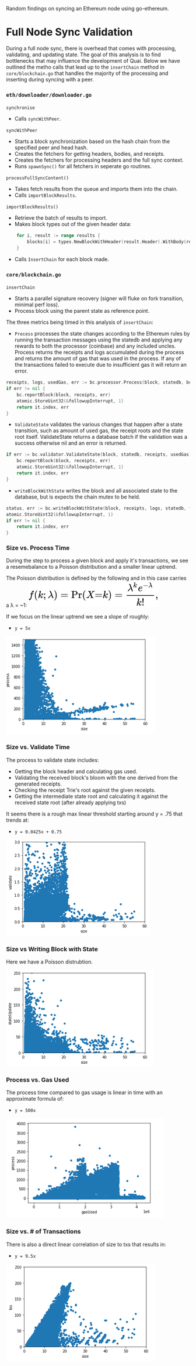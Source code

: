 Random findings on syncing an Ethereum node using go-ethereum.

# Full Node Sync Validation

During a full node sync, there is overhead that comes with processing, validating, and updating state. The goal of this analysis is to find bottlenecks that may influence the development of Quai. Below we have outlined the metho calls that lead up to the `insertChain` method in `core/blockchain.go` that handles the majority of the processing and inserting during syncing with a peer.


### `eth/downloader/downloader.go`
`synchronise`
- Calls `syncWithPeer`.

`syncWithPeer`
- Starts a block synchronization based on the hash chain from the specified peer and head hash.
- Creates the fetchers for getting headers, bodies, and receipts.
- Creates the fetchers for processing headers and the full sync context.
- Runs `spawnSync()` for all fetchers in seperate go routines.

`processFullSyncContent()`
- Takes fetch results from the queue and imports them into the chain.
- Calls `importBlockResults`.

`importBlockResults()`
- Retrieve the batch of results to import.
- Makes block types out of the given header data:
````go
    for i, result := range results {
        blocks[i] = types.NewBlockWithHeader(result.Header).WithBody(result.Transactions, result.Uncles)
    }
````
- Calls `InsertChain` for each block made.

### `core/blockchain.go`
`insertChain`
- Starts a parallel signature recovery (signer will fluke on fork transition, minimal perf loss).
- Process block using the parent state as reference point.

The three metrics being timed in this analysis of `insertChain`:
- `Process` processes the state changes according to the Ethereum rules by running the transaction messages using the statedb and applying any rewards to both the processor (coinbase) and any included uncles. Process returns the receipts and logs accumulated during the process and returns the amount of gas that was used in the process. If any of the transactions failed to execute due to insufficient gas it will return an error.
````go
receipts, logs, usedGas, err := bc.processor.Process(block, statedb, bc.vmConfig)
if err != nil {
    bc.reportBlock(block, receipts, err)
    atomic.StoreUint32(&followupInterrupt, 1)
    return it.index, err
}
````

- `ValidateState` validates the various changes that happen after a state transition, such as amount of used gas, the receipt roots and the state root itself. ValidateState returns a database batch if the validation was a success otherwise nil and an error is returned.
````go
if err := bc.validator.ValidateState(block, statedb, receipts, usedGas); err != nil {
    bc.reportBlock(block, receipts, err)
    atomic.StoreUint32(&followupInterrupt, 1)
    return it.index, err
}
````

- `writeBlockWithState` writes the block and all associated state to the database, but is expects the chain mutex to be held.
````go
status, err := bc.writeBlockWithState(block, receipts, logs, statedb, false)
atomic.StoreUint32(&followupInterrupt, 1)
if err != nil {
    return it.index, err
}
````



### Size vs. Process Time
During the step to process a given block and apply it's transactions, we see a resemebalance to a Poisson distribution and a smaller linear uptrend.

The Poisson distribution is defined by the following and in this case carries a  λ = ~1:
![process](images/poisson.svg)

If we focus on the linear uptrend we see a slope of roughly:
- `y = 5x`

![process](images/process.png)

### Size vs. Validate Time
The process to validate state includes:
- Getting the block header and calculating gas used.
- Validating the received block's bloom with the one derived from the generated receipts.
- Checking the receipt Trie's root against the given receipts.
- Getting the intermediate state root and calculating it against the received state root (after already applying txs)

It seems there is a rough max linear threshold starting around y = .75 that trends at:
- `y = 0.0425x + 0.75`

![validate](images/validate.png)

### Size vs Writing Block with State
Here we have a Poisson distrubtion.

![stateUpdate](images/stateUpdate.png)

### Process vs. Gas Used

The process time compared to gas usage is linear in time with an approximate formula of:
- `y = 500x` 

![process_gasUsed](images/process_gasUsed.png)

### Size vs. # of Transactions
There is also a direct linear correlation of size to txs that results in:
- `y = 9.5x`

![tx_size](images/txs_size.png)
